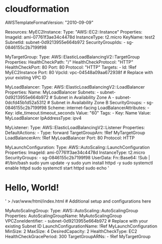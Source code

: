 # cloudformation
AWSTemplateFormatVersion: "2010-09-09"

Resources:
  MyEC2Instance:
    Type: "AWS::EC2::Instance"
    Properties:
      ImageId: ami-07761f3ae34c4478d
      InstanceType: t2.micro
      KeyName: test2
      SubnetId: subnet-0d9213955e664b972
      SecurityGroupIds:
        - sg-0846155c2b7199f98

  MyTargetGroup:
    Type: AWS::ElasticLoadBalancingV2::TargetGroup
    Properties:
      HealthCheckPath: "/"
      HealthCheckProtocol: "HTTP"
      HealthCheckPort: 80
      Port: 80
      Protocol: "HTTP"
      Targets:
        - Id: !Ref MyEC2Instance
          Port: 80
      VpcId: vpc-04548a09aa672938f # Replace with your existing VPC ID

  MyLoadBalancer:
    Type: AWS::ElasticLoadBalancingV2::LoadBalancer
    Properties:
      Name: MyLoadBalancer
      Subnets:
        - subnet-0d9213955e664b972 # Subnet in Availability Zone A
        - subnet-0dcfd45b1d52a5312 # Subnet in Availability Zone B
      SecurityGroups:
        - sg-0846155c2b7199f98
      Scheme: internet-facing
      LoadBalancerAttributes:
        - Key: idle_timeout.timeout_seconds
          Value: "60"
      Tags:
        - Key: Name
          Value: MyLoadBalancer
      IpAddressType: ipv4

  MyListener:
    Type: AWS::ElasticLoadBalancingV2::Listener
    Properties:
      DefaultActions:
        - Type: forward
          TargetGroupArn: !Ref MyTargetGroup
      LoadBalancerArn: !Ref MyLoadBalancer
      Port: 80
      Protocol: HTTP

  MyLaunchConfiguration:
    Type: AWS::AutoScaling::LaunchConfiguration
    Properties:
      ImageId: ami-07761f3ae34c4478d
      InstanceType: t2.micro
      SecurityGroups:
        - sg-0846155c2b7199f98
      UserData:
        Fn::Base64: !Sub |
          #!/bin/bash
          sudo yum update -y
          sudo yum install httpd -y
          sudo systemctl enable httpd
          sudo systemctl start httpd
          sudo echo '<html><body><h1>Hello, World!</h1></body></html>' > /var/www/html/index.html
          # Additional setup and configurations here

  MyAutoScalingGroup:
    Type: AWS::AutoScaling::AutoScalingGroup
    Properties:
      AutoScalingGroupName: MyAutoScalingGroup
      VPCZoneIdentifier:
        - subnet-0d9213955e664b972 # Replace with your existing Subnet ID
      LaunchConfigurationName: !Ref MyLaunchConfiguration
      MinSize: 2
      MaxSize: 4
      DesiredCapacity: 2
      HealthCheckType: EC2
      HealthCheckGracePeriod: 300
      TargetGroupARNs:
        - !Ref MyTargetGroup

